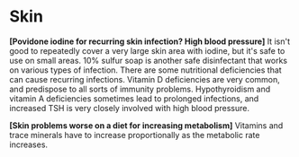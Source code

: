 # Skin

**[Povidone iodine for recurring skin infection? High blood pressure]**
It isn't good to repeatedly cover a very large skin area with iodine, but it's safe to use on small areas. 10% sulfur soap is another safe disinfectant that works on various types of infection. There are some nutritional deficiencies that can cause recurring infections. Vitamin D deficiencies are very common, and predispose to all sorts of immunity problems. Hypothyroidism and vitamin A deficiencies sometimes lead to prolonged infections, and increased TSH is very closely involved with high blood pressure.

**[Skin problems worse on a diet for increasing metabolism]**
Vitamins and trace minerals have to increase proportionally as the metabolic rate increases.
